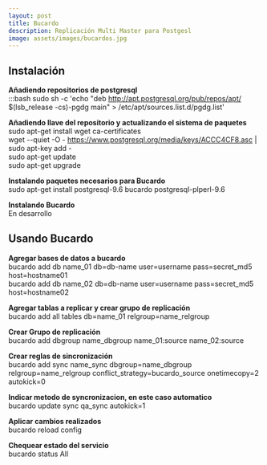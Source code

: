 ```yaml
---
layout: post
title: Bucardo
description: Replicación Multi Master para Postgesl
image: assets/images/bucardos.jpg
---
```

## Instalación ##
**Añadiendo repositorios de postgresql**  
    :::bash
    sudo sh -c 'echo "deb http://apt.postgresql.org/pub/repos/apt/ $(lsb_release -cs)-pgdg main" > /etc/apt/sources.list.d/pgdg.list'  

**Añadiendo llave del repositorio y actualizando el sistema de paquetes**  
    sudo apt-get install wget ca-certificates  
    wget --quiet -O - https://www.postgresql.org/media/keys/ACCC4CF8.asc | sudo apt-key add -  
    sudo apt-get update  
    sudo apt-get upgrade  

**Instalando paquetes necesarios para Bucardo**  
    sudo apt-get install postgresql-9.6 bucardo postgresql-plperl-9.6

**Instalando Bucardo**  
En desarrollo

## Usando Bucardo ##  
**Agregar bases de datos a bucardo**  
    bucardo add db name_01 db=db-name user=username pass=secret_md5 host=hostname01  
    bucardo add db name_02 db=db-name user=username pass=secret_md5 host=hostname02

**Agregar tablas a replicar y crear grupo de replicación**  
    bucardo add all tables db=name_01 relgroup=name_relgroup

**Crear Grupo de replicación**  
    bucardo add dbgroup name_dbgroup name_01:source name_02:source

**Crear reglas de sincronización**  
    bucardo add sync name_sync dbgroup=name_dbgroup relgroup=name_relgroup conflict_strategy=bucardo_source onetimecopy=2 autokick=0

**Indicar metodo de syncronizacion, en este caso automatico**  
    bucardo update sync qa_sync autokick=1

**Aplicar cambios realizados**  
    bucardo reload config

**Chequear estado del servicio**  
    bucardo status All
